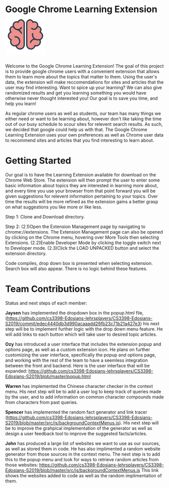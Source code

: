 # Google Chrome Learning Extension ![Brain!](src/images/ml_brain128.png)


Welcome to the Google Chrome Learning Extension! The goal of this project is to provide google chrome users with a convenient extension that allows them to learn more about the topics that matter to them. Using the user's data, the extension will make reccomendations for sites and articles that the user may find interesting. Want to spice up your learning? We can also give randomized results and get you learning something you would have otherwise never thought interested you! Our goal is to save you time, and help you learn!

As regular chrome users as well as students, our team has many things we either need or want to be learning about, however don't like taking the time out of our busy schedule to scour sites for relevent search results. As such, we decided that google could help us with that. The Google Chrome Learning Extension uses your own preferences as well as Chrome user data to recommend sites and articles that you find interesting to learn about. 

# Getting Started
Our goal is to have the Learning Extension available for download on the Chrome Web Store. The extension will then prompt the user to enter some basic information about topics they are interested in learning more about, and every time you use your browser from that point forward you will be given suggestions for relevent information pertaining to your topics. Over time the results will be more refined as the extension gains a better grasp on what suggestions you like more or like less.

Step 1: Clone and Download directory.

Step 2: 
(2.1)Open the Extension Management page by navigating to chrome://extensions.
The Extension Management page can also be opened by clicking on the Chrome menu, hovering over More Tools then selecting Extensions.
(2.2)Enable Developer Mode by clicking the toggle switch next to Developer mode.
(2.3)Click the LOAD UNPACKED button and select the extension directory.

Code compiles, drop down box is presented when selecting extension. Search box will also appear. There is no logic behind these features.

# Team Contributions
Status and next steps of each member: 

**Jaysen** has implemented the dropdown box in the popup.html file,(https://github.com/cs3398-Edosians-lehrsplayers/CS3398-Edosians-S2019/commit/edec4440db3d990acaaadd26fb23c71b21a427e3) his next step will be to implement further logic with the drop down menu feature. He will add links to each button which will take user to desired topic articles. 

**Ozy** has introduced a user interface that includes the extension popup and options page, as well as a custom extension icon. He plans on further customizing the user interface, specifically the popup and options page, and working with the rest of the team to have a seemless integration between the front and backend. Here is the user interface that will be expanded: https://github.com/cs3398-Edosians-lehrsplayers/CS3398-Edosians-S2019/blob/master/popup.html

**Warren** has implemented the Chinese character checker in the context menu. His next step will be to add a user log to keep track of queries made by the user, and to add information on common character compounds made from characters from past queries.

**Spencer** has implemented the random fact generator and link tracer (https://github.com/cs3398-Edosians-lehrsplayers/CS3398-Edosians-S2019/blob/master/src/js/backgroundContextMenus.js). His next step will be to improve the grahpical implementation of the generator as well as design a user feedback tool to improve the suggested facts/articles.

**John** has produced a large list of websites we want to use as our sources, as well as stored them in code. He has also implimented a random website generator from those sources in the context menu. The next step is to add this to the popup menu and look for ways to retrieve random articles from those websites: https://github.com/cs3398-Edosians-lehrsplayers/CS3398-Edosians-S2019/blob/master/src/js/backgroundContextMenus.js This link shows the websites added to code as well as the random implimentation of them.
